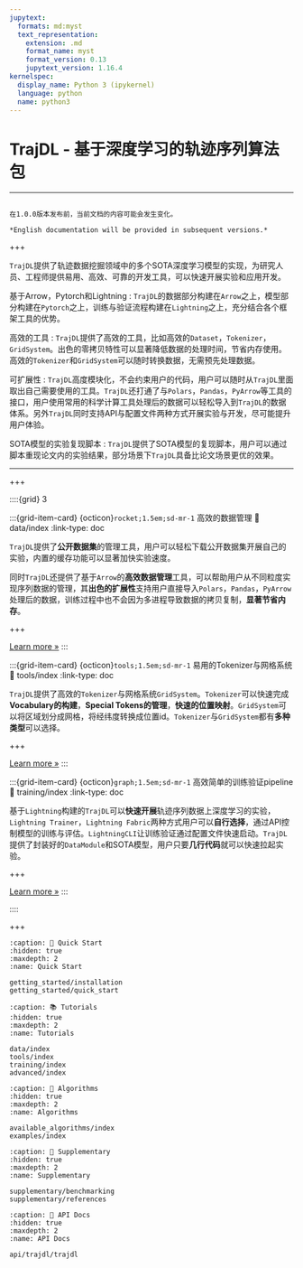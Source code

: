 ```yaml
---
jupytext:
  formats: md:myst
  text_representation:
    extension: .md
    format_name: myst
    format_version: 0.13
    jupytext_version: 1.16.4
kernelspec:
  display_name: Python 3 (ipykernel)
  language: python
  name: python3
---
```


# TrajDL - 基于深度学习的轨迹序列算法包

---

```{attention}

在1.0.0版本发布前，当前文档的内容可能会发生变化。

*English documentation will be provided in subsequent versions.*

```

+++

`TrajDL`提供了轨迹数据挖掘领域中的多个SOTA深度学习模型的实现，为研究人员、工程师提供易用、高效、可靠的开发工具，可以快速开展实验和应用开发。

基于Arrow，Pytorch和Lightning
: `TrajDL`的数据部分构建在`Arrow`之上，模型部分构建在`Pytorch`之上，训练与验证流程构建在`Lightning`之上，充分结合各个框架工具的优势。

高效的工具
: `TrajDL`提供了高效的工具，比如高效的`Dataset`，`Tokenizer`，`GridSystem`。出色的零拷贝特性可以显著降低数据的处理时间，节省内存使用。高效的`Tokenizer`和`GridSystem`可以随时转换数据，无需预先处理数据。

可扩展性
: `TrajDL`高度模块化，不会约束用户的代码，用户可以随时从`TrajDL`里面取出自己需要使用的工具。`TrajDL`还打通了与`Polars`，`Pandas`，`PyArrow`等工具的接口，用户使用常用的科学计算工具处理后的数据可以轻松导入到`TrajDL`的数据体系。另外`TrajDL`同时支持API与配置文件两种方式开展实验与开发，尽可能提升用户体验。

SOTA模型的实验复现脚本
: `TrajDL`提供了SOTA模型的复现脚本，用户可以通过脚本重现论文内的实验结果，部分场景下`TrajDL`具备比论文场景更优的效果。

---

+++

::::{grid} 3

:::{grid-item-card} {octicon}`rocket;1.5em;sd-mr-1` 高效的数据管理
:link: data/index
:link-type: doc

`TrajDL`提供了**公开数据集**的管理工具，用户可以轻松下载公开数据集开展自己的实验，内置的缓存功能可以显著加快实验速度。

同时`TrajDL`还提供了基于`Arrow`的**高效数据管理**工具，可以帮助用户从不同粒度实现序列数据的管理，其**出色的扩展性**支持用户直接导入`Polars`，`Pandas`，`PyArrow`处理后的数据，训练过程中也不会因为多进程导致数据的拷贝复制，**显著节省内存**。

+++

[Learn more »](data/index)
:::

:::{grid-item-card} {octicon}`tools;1.5em;sd-mr-1` 易用的Tokenizer与网格系统
:link: tools/index
:link-type: doc

`TrajDL`提供了高效的`Tokenizer`与网格系统`GridSystem`。`Tokenizer`可以快速完成**Vocabulary的构建**，**Special Tokens的管理**，**快速的位置映射**。`GridSystem`可以将区域划分成网格，将经纬度转换成位置id。`Tokenizer`与`GridSystem`都有**多种类型**可以选择。

+++

[Learn more »](tools/index)
:::

:::{grid-item-card} {octicon}`graph;1.5em;sd-mr-1` 高效简单的训练验证pipeline
:link: training/index
:link-type: doc

基于`Lightning`构建的`TrajDL`可以**快速开展**轨迹序列数据上深度学习的实验，`Lightning Trainer`，`Lightning Fabric`两种方式用户可以**自行选择**，通过API控制模型的训练与评估。`LightningCLI`让训练验证通过配置文件快速启动。`TrajDL`提供了封装好的`DataModule`和SOTA模型，用户只要**几行代码**就可以快速拉起实验。

+++

[Learn more »](training/index)
:::

::::

+++

```{toctree}
:caption: 🚀 Quick Start
:hidden: true
:maxdepth: 2
:name: Quick Start

getting_started/installation
getting_started/quick_start
```

```{toctree}
:caption: 📚 Tutorials
:hidden: true
:maxdepth: 2
:name: Tutorials

data/index
tools/index
training/index
advanced/index
```

```{toctree}
:caption: 📜 Algorithms
:hidden: true
:maxdepth: 2
:name: Algorithms

available_algorithms/index
examples/index
```

```{toctree}
:caption: 📔 Supplementary
:hidden: true
:maxdepth: 2
:name: Supplementary

supplementary/benchmarking
supplementary/references
```

```{toctree}
:caption: 📏 API Docs
:hidden: true
:maxdepth: 2
:name: API Docs

api/trajdl/trajdl
```
